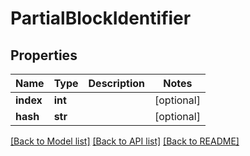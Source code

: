 # PartialBlockIdentifier

## Properties
Name | Type | Description | Notes
------------ | ------------- | ------------- | -------------
**index** | **int** |  | [optional] 
**hash** | **str** |  | [optional] 

[[Back to Model list]](../README.md#documentation-for-models) [[Back to API list]](../README.md#documentation-for-api-endpoints) [[Back to README]](../README.md)

